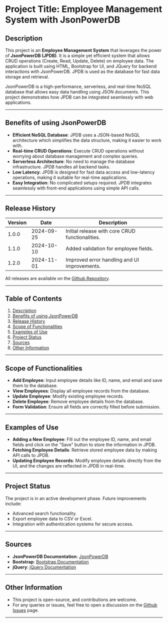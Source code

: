 # Project Title: Employee Management System with JsonPowerDB

## Description

This project is an **Employee Management System** that leverages the power of **JsonPowerDB (JPDB)**. It is a simple yet efficient system that allows CRUD operations (Create, Read, Update, Delete) on employee data. The application is built using HTML, Bootstrap for UI, and JQuery for backend interactions with JsonPowerDB. JPDB is used as the database for fast data storage and retrieval.

JsonPowerDB is a high-performance, serverless, and real-time NoSQL database that allows easy data handling using JSON documents. This project demonstrates how JPDB can be integrated seamlessly with web applications.

---

## Benefits of using JsonPowerDB

- **Efficient NoSQL Database**: JPDB uses a JSON-based NoSQL architecture which simplifies the data structure, making it easier to work with.
- **Real-time CRUD Operations**: Execute CRUD operations without worrying about database management and complex queries.
- **Serverless Architecture**: No need to manage the database infrastructure. JPDB handles all backend tasks.
- **Low Latency**: JPDB is designed for fast data access and low-latency operations, making it suitable for real-time applications.
- **Easy Integration**: No complicated setups required. JPDB integrates seamlessly with front-end applications using simple API calls.

---

## Release History

| Version | Date       | Description                                      |
|---------|------------|--------------------------------------------------|
| 1.0.0   | 2024-09-25 | Initial release with core CRUD functionalities.  |
| 1.1.0   | 2024-10-10 | Added validation for employee fields.            |
| 1.2.0   | 2024-11-01 | Improved error handling and UI improvements.     |

All releases are available on the [Github Repository](https://github.com/your-repo-url).

---

## Table of Contents

1. [Description](#description)
2. [Benefits of using JsonPowerDB](#benefits-of-using-jsonpowerdb)
3. [Release History](#release-history)
4. [Scope of Functionalities](#scope-of-functionalities)
5. [Examples of Use](#examples-of-use)
6. [Project Status](#project-status)
7. [Sources](#sources)
8. [Other Information](#other-information)

---

## Scope of Functionalities

- **Add Employee**: Input employee details like ID, name, and email and save them to the database.
- **View Employees**: Display all employee records from the database.
- **Update Employee**: Modify existing employee records.
- **Delete Employee**: Remove employee details from the database.
- **Form Validation**: Ensure all fields are correctly filled before submission.
  
---

## Examples of Use

- **Adding a New Employee**: Fill out the employee ID, name, and email fields and click on the "Save" button to store the information in JPDB.
- **Fetching Employee Details**: Retrieve stored employee data by making API calls to JPDB.
- **Updating Employee Records**: Modify employee details directly from the UI, and the changes are reflected in JPDB in real-time.

---

## Project Status

The project is in an active development phase. Future improvements include:
- Advanced search functionality.
- Export employee data to CSV or Excel.
- Integration with authentication systems for secure access.

---

## Sources

- **JsonPowerDB Documentation**: [JsonPowerDB](http://login2explore.com/jpdb/docs.html)
- **Bootstrap**: [Bootstrap Documentation](https://getbootstrap.com)
- **jQuery**: [jQuery Documentation](https://jquery.com/)

---

## Other Information

- This project is open-source, and contributions are welcome.
- For any queries or issues, feel free to open a discussion on the [Github Issues](https://github.com/your-repo-url/issues) page.

---
